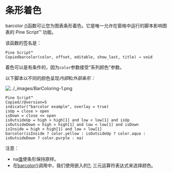 # 条形着色

barcolor [()](https://www.tradingview.com/pine-script-reference/v5/#fun_barcolor)函数可让您为图表条形着色。它是唯一允许在窗格中运行的脚本影响图表的 Pine Script™ 功能。

该函数的签名是：

```
Pine Script™
Copiedbarcolor(color, offset, editable, show_last, title) → void
```

着色可以是有条件的，因为`color`参数接受“系列颜色”参数。

以下脚本以不同的颜色呈现*内部*和*外部条形：*

![../_images/BarColoring-1.png](https://www.tradingview.com/pine-script-docs/en/v5/_images/BarColoring-1.png)

```
Pine Script™
Copied//@version=5
indicator("barcolor example", overlay = true)
isUp = close > open
isDown = close <= open
isOutsideUp = high > high[1] and low < low[1] and isUp
isOutsideDown = high > high[1] and low < low[1] and isDown
isInside = high < high[1] and low > low[1]
barcolor(isInside ? color.yellow : isOutsideUp ? color.aqua : isOutsideDown ? color.purple : na)
```

注意：

- na[值](https://www.tradingview.com/pine-script-reference/v5/#var_na)使条形保持原样。
- 在[barcolor()](https://www.tradingview.com/pine-script-reference/v5/#fun_barcolor)调用中，我们使用嵌入的[?:](https://www.tradingview.com/pine-script-reference/v5/#op_{question}{colon}) 三元运算符表达式来选择颜色。